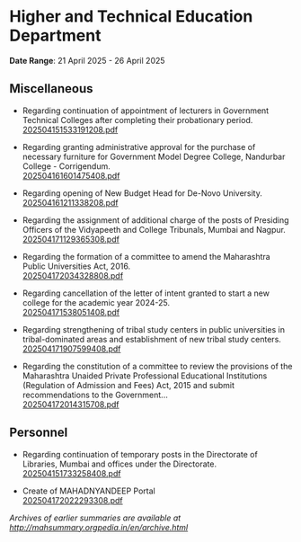 # Higher and Technical Education Department

**Date Range**: 21 April 2025 - 26 April 2025


## Miscellaneous
- Regarding continuation of appointment of lecturers in Government Technical Colleges after completing their probationary period.\
  [202504151533191208.pdf](https://gr.maharashtra.gov.in/Site/Upload/Government%20Resolutions/English/202504151533191208.pdf)

- Regarding granting administrative approval for the purchase of necessary furniture for Government Model Degree College, Nandurbar College - Corrigendum.\
  [202504161601475408.pdf](https://gr.maharashtra.gov.in/Site/Upload/Government%20Resolutions/English/202504161601475408.pdf)

- Regarding opening of New Budget Head for De-Novo University.\
  [202504161211338208.pdf](https://gr.maharashtra.gov.in/Site/Upload/Government%20Resolutions/English/202504161211338208.pdf)

- Regarding the assignment of additional charge of the posts of Presiding Officers of the Vidyapeeth and College Tribunals, Mumbai and Nagpur.\
  [202504171129365308.pdf](https://gr.maharashtra.gov.in/Site/Upload/Government%20Resolutions/English/202504171129365308.pdf)

- Regarding the formation of a committee to amend the Maharashtra Public Universities Act, 2016.\
  [202504172034328808.pdf](https://gr.maharashtra.gov.in/Site/Upload/Government%20Resolutions/English/202504172034328808.pdf)

- Regarding cancellation of the letter of intent granted to start a new college for the academic year 2024-25.\
  [202504171538051408.pdf](https://gr.maharashtra.gov.in/Site/Upload/Government%20Resolutions/English/202504171538051408.pdf)

- Regarding strengthening of tribal study centers in public universities in tribal-dominated areas and establishment of new tribal study centers.\
  [202504171907599408.pdf](https://gr.maharashtra.gov.in/Site/Upload/Government%20Resolutions/English/202504171907599408.pdf)

- Regarding the constitution of a committee to review the provisions of the Maharashtra Unaided Private Professional Educational Institutions (Regulation of Admission and Fees) Act, 2015 and submit recommendations to the Government...\
  [202504172014315708.pdf](https://gr.maharashtra.gov.in/Site/Upload/Government%20Resolutions/English/202504172014315708.pdf)

## Personnel
- Regarding continuation of temporary posts in the Directorate of Libraries, Mumbai and offices under the Directorate.\
  [202504151733258408.pdf](https://gr.maharashtra.gov.in/Site/Upload/Government%20Resolutions/English/202504151733258408.pdf)

- Create of MAHADNYANDEEP Portal\
  [202504172022293308.pdf](https://gr.maharashtra.gov.in/Site/Upload/Government%20Resolutions/English/202504172022293308.pdf)


*Archives of earlier summaries are available at http://mahsummary.orgpedia.in/en/archive.html*